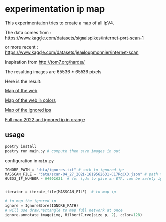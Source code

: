 # experimentation ip map

This experimentation tries to create a map of all IpV4.

The data comes from : https://www.kaggle.com/datasets/signalspikes/internet-port-scan-1

or more recent : https://www.kaggle.com/datasets/jeanloupmonnier/internet-scan

Inspiration from http://tom7.org/harder/

The resulting images are 65536 \* 65536 pixels

Here is the result:

[Map of the web](https://www.easyzoom.com/imageaccess/091318e0f1e04383b736fe280941ee0b)

[Map of the web in colors](https://www.easyzoom.com/imageaccess/f7ab163bf3de4c1caa6707d6996b46bb)

[Map of the ignored ips](https://www.easyzoom.com/imageaccess/bea51f2c2b41441783275bcbbd3284dc)

[Full map 2022 and ignored ip in orange](https://www.easyzoom.com/imageaccess/0e2da761880c4d89b8d0e7e65445c928)

## usage

```bash
poetry install
poetry run main.py # compute then save images in out
```

configuration in `main.py`

```python
IGNORE_PATH = "data/ignores.txt" # path to ignored ips
MASSCAN_FILE = "data/scan-04_27_2021-1619562631-C17RqCX0.json" # path to masscan result.json
GUESS_IP_NUMBER = 64802621  # for tqdm to give an ETA, can be safely ignore


iterator = iterate_file(MASSCAN_FILE)  # to map ip

# to map the ignored ip
ignore = IgnoreStore(IGNORE_PATH)
# will use draw.rectangle to map full network at once
ignore.annotate_image(img, HilbertCurve(size_p, 2), color=128)
```
